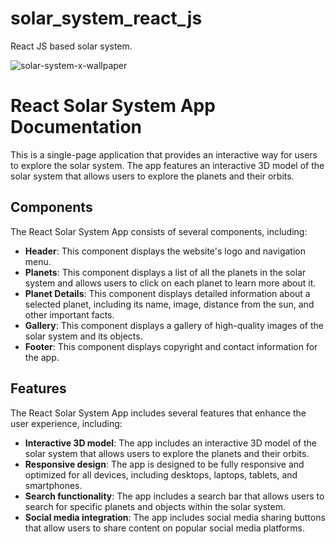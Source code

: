 # solar_system_react_js
React JS based solar system.


![solar-system-x-wallpaper](https://free4kwallpapers.com/uploads/originals/2022/04/09/solar-system-x-wallpaper.png)

# React Solar System App Documentation

This is a single-page application that provides an interactive way for users to explore the solar system. The app features an interactive 3D model of the solar system that allows users to explore the planets and their orbits. 

## Components

The React Solar System App consists of several components, including:

- **Header**: This component displays the website's logo and navigation menu.
- **Planets**: This component displays a list of all the planets in the solar system and allows users to click on each planet to learn more about it.
- **Planet Details**: This component displays detailed information about a selected planet, including its name, image, distance from the sun, and other important facts.
- **Gallery**: This component displays a gallery of high-quality images of the solar system and its objects.
- **Footer**: This component displays copyright and contact information for the app.

## Features

The React Solar System App includes several features that enhance the user experience, including:

- **Interactive 3D model**: The app includes an interactive 3D model of the solar system that allows users to explore the planets and their orbits.
- **Responsive design**: The app is designed to be fully responsive and optimized for all devices, including desktops, laptops, tablets, and smartphones.
- **Search functionality**: The app includes a search bar that allows users to search for specific planets and objects within the solar system.
- **Social media integration**: The app includes social media sharing buttons that allow users to share content on popular social media platforms.

